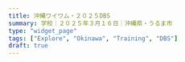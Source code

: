 ```yaml
---
title: 沖縄ワイワム・２０２５DBS
summary: 学校｜２０２５年３月１６日｜沖縄県・うるま市
type: "widget_page"
tags: ["Explore", "Okinawa", "Training", "DBS"]
draft: true
---
```

